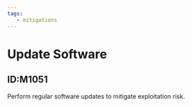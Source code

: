 ```yaml
---
tags:
   - mitigations
---
```

# Update Software
## ID:M1051
Perform regular software updates to mitigate exploitation risk.
